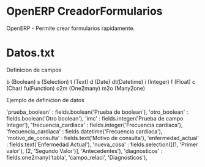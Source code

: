 OpenERP CreadorFormularios
==========================

OpenERP - Permite crear formularios rapidamente.

Datos.txt
=========

Definicion de campos

b (Boolean)
s (Selection)
t (Text)
d (Date)
dt(Datetime)
i (Integer)
f (Float)
c (Char)
fu(Function)
o2m (One2many)
m2o (Many2one)


Ejemplo de definicion de datos

'prueba_boolean' : fields.boolean('Prueba de boolean'),
'otro_boolean' : fields.boolean('Otro boolean'),
'imc' : fields.integer('Prueba de campo Integer'),
'frecuencia_cardiaca' : fields.integer('Frecuencia cardiaca'),
'frecuencia_cardiaca' : fields.datetime('Frecuencia cardiaca'),
'motivo_de_consulta' : fields.text('Motivo de consulta'),
'enfermedad_actual' : fields.text('Enfermedad Actual'),
'nueva_cosa' : fields.selection([(1, 'Primer valor'), (2, 'Segundo Valor')], 'Antecedentes'),
'diagnosticos' : fields.one2many('tabla', 'campo_relaci', 'Diagnosticos'),

